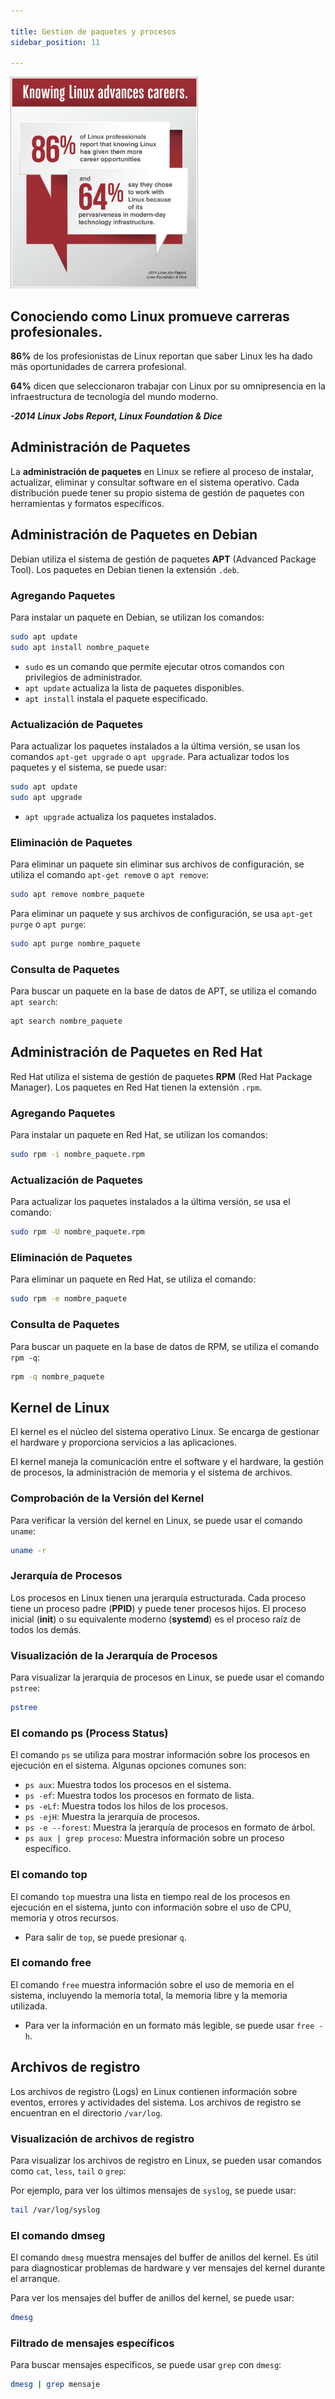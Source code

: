 ```yaml
---

title: Gestion de paquetes y procesos
sidebar_position: 11

---
```


<Card>

<Row>

<img src="https://raw.githubusercontent.com/SanRM/notas-de-aprendizaje/main/docs/Sistemas%20operativos/Linux/img/9-LPI-Graphics.png" width="300px"/>

<p>

## Conociendo como Linux promueve carreras profesionales. 

**86%** de los profesionistas de Linux reportan que saber Linux les ha dado más oportunidades de carrera profesional. 

**64%** dicen que seleccionaron trabajar con Linux por su omnipresencia en la infraestructura de tecnología del mundo moderno.

**_-2014 Linux Jobs Report, Linux Foundation & Dice_**

</p>

</Row>

</Card>

<Card>
    
## Administración de Paquetes

La **administración de paquetes** en Linux se refiere al proceso de instalar, actualizar, eliminar y consultar software en el sistema operativo. Cada distribución puede tener su propio sistema de gestión de paquetes con herramientas y formatos específicos.

<Card>
    

## Administración de Paquetes en Debian

Debian utiliza el sistema de gestión de paquetes **APT** (Advanced Package Tool). Los paquetes en Debian tienen la extensión `.deb`.

### Agregando Paquetes

Para instalar un paquete en Debian, se utilizan los comandos:

```bash
sudo apt update
sudo apt install nombre_paquete
```

- `sudo` es un comando que permite ejecutar otros comandos con privilegios de administrador.
- `apt update` actualiza la lista de paquetes disponibles.
- `apt install` instala el paquete especificado.

### Actualización de Paquetes

Para actualizar los paquetes instalados a la última versión, se usan los comandos `apt-get upgrade` o `apt upgrade`. Para actualizar todos los paquetes y el sistema, se puede usar:

```bash
sudo apt update
sudo apt upgrade
```

- `apt upgrade` actualiza los paquetes instalados.

### Eliminación de Paquetes

Para eliminar un paquete sin eliminar sus archivos de configuración, se utiliza el comando `apt-get remov`e o `apt remove`:

```bash
sudo apt remove nombre_paquete
```

Para eliminar un paquete y sus archivos de configuración, se usa `apt-get purge` o `apt purge`:

```bash
sudo apt purge nombre_paquete
```

### Consulta de Paquetes

Para buscar un paquete en la base de datos de APT, se utiliza el comando `apt search`:

```bash
apt search nombre_paquete
```
</Card>

<Card>

## Administración de Paquetes en Red Hat

Red Hat utiliza el sistema de gestión de paquetes **RPM** (Red Hat Package Manager). Los paquetes en Red Hat tienen la extensión `.rpm`.

### Agregando Paquetes

Para instalar un paquete en Red Hat, se utilizan los comandos:

```bash
sudo rpm -i nombre_paquete.rpm
```

### Actualización de Paquetes

Para actualizar los paquetes instalados a la última versión, se usa el comando:

```bash
sudo rpm -U nombre_paquete.rpm
```

### Eliminación de Paquetes

Para eliminar un paquete en Red Hat, se utiliza el comando:

```bash
sudo rpm -e nombre_paquete
```

### Consulta de Paquetes

Para buscar un paquete en la base de datos de RPM, se utiliza el comando `rpm -q`:

```bash
rpm -q nombre_paquete
```


</Card>

</Card>
<Card>
    
## Kernel de Linux

El kernel es el núcleo del sistema operativo Linux. Se encarga de gestionar el hardware y proporciona servicios a las aplicaciones. 

El kernel maneja la comunicación entre el software y el hardware, la gestión de procesos, la administración de memoria y el sistema de archivos.

### Comprobación de la Versión del Kernel

Para verificar la versión del kernel en Linux, se puede usar el comando `uname`:

```bash
uname -r
```

### Jerarquía de Procesos

Los procesos en Linux tienen una jerarquía estructurada. Cada proceso tiene un proceso padre (**PPID**) y puede tener procesos hijos. El proceso inicial (**init**) o su equivalente moderno (**systemd**) es el proceso raíz de todos los demás.

### Visualización de la Jerarquía de Procesos

Para visualizar la jerarquía de procesos en Linux, se puede usar el comando `pstree`:

```bash
pstree
```

### El comando ps (Process Status)

El comando `ps` se utiliza para mostrar información sobre los procesos en ejecución en el sistema. Algunas opciones comunes son:

- `ps aux`: Muestra todos los procesos en el sistema.
- `ps -ef`: Muestra todos los procesos en formato de lista.
- `ps -eLf`: Muestra todos los hilos de los procesos.
- `ps -ejH`: Muestra la jerarquía de procesos.
- `ps -e --forest`: Muestra la jerarquía de procesos en formato de árbol.
- `ps aux | grep proceso`: Muestra información sobre un proceso específico.

### El comando top

El comando `top` muestra una lista en tiempo real de los procesos en ejecución en el sistema, junto con información sobre el uso de CPU, memoria y otros recursos.

- Para salir de `top`, se puede presionar `q`.

### El comando free

El comando `free` muestra información sobre el uso de memoria en el sistema, incluyendo la memoria total, la memoria libre y la memoria utilizada.

- Para ver la información en un formato más legible, se puede usar `free -h`.

</Card>

<Card>
    
## Archivos de registro

Los archivos de registro (Logs) en Linux contienen información sobre eventos, errores y actividades del sistema. Los archivos de registro se encuentran en el directorio `/var/log`.

### Visualización de archivos de registro

Para visualizar los archivos de registro en Linux, se pueden usar comandos como `cat`, `less`, `tail` o `grep`:

Por ejemplo, para ver los últimos mensajes de `syslog`, se puede usar:

```bash
tail /var/log/syslog
```

### El comando dmseg

El comando `dmesg` muestra mensajes del buffer de anillos del kernel. Es útil para diagnosticar problemas de hardware y ver mensajes del kernel durante el arranque.

Para ver los mensajes del buffer de anillos del kernel, se puede usar:

```bash
dmesg
```

### Filtrado de mensajes específicos

Para buscar mensajes específicos, se puede usar `grep` con `dmesg`:

```bash
dmesg | grep mensaje
```

</Card>